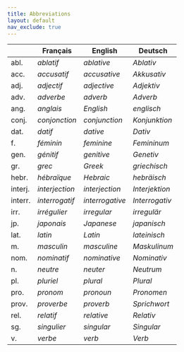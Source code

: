 ```yaml
---
title: Abbreviations
layout: default
nav_exclude: true
---
```

|  | Français |  English | Deutsch |
| --- | --- | --- | --- |
| abl. | *ablatif*  | *ablative* |  *Ablativ* |
| acc. | *accusatif*  | *accusative* |  *Akkusativ* |
| adj. | *adjectif*  | *adjective* | *Adjektiv* |
| adv. | *adverbe*  | *adverb* | *Adverb* |
| ang. | *anglais*  | *English* |  *englisch* |
| conj. | *conjonction*  | *conjunction* |  *Konjunktion* |
| dat. | *datif*  | *dative* |  *Dativ* |
| f. | *féminin*  | *feminine* |  *Femininum* |
| gen. | *génitif*  | *genitive*  | *Genetiv* |
| gr. | *grec*  | *Greek*  | *griechisch* |
| hebr. | *hébraïque*  | *Hebraic*  | *hebräisch* |
| interj. | *interjection*  | *interjection*  | *Interjektion* |
| interr. | *interrogatif*  | *interrogative*  | *Interrogativ* |
| irr. | *irrégulier*  | *irregular*  | *irregulär* |
| jp. | *japonais*  | *Japanese*  | *japanisch* |
| lat.  | *latin* | *Latin* | *lateinisch* |
| m. | *masculin*  | *masculine* |  *Maskulinum* |
| nom. | *nominatif*  | *nominative* |  *Nominativ* |
| n. | *neutre*  | *neuter* |  *Neutrum* |
| pl. | *pluriel*  | *plural* |  *Plural* |
| pro. | *pronom*  | *pronoun* |  *Pronomen* |
| prov. | *proverbe*  | *proverb* |  *Sprichwort* |
| rel. | *relatif*  | *relative* |  *Relativ* |
| sg. | *singulier*  | *singular* |  *Singular* |
| v.  | *verbe* | *verb* | *Verb* |